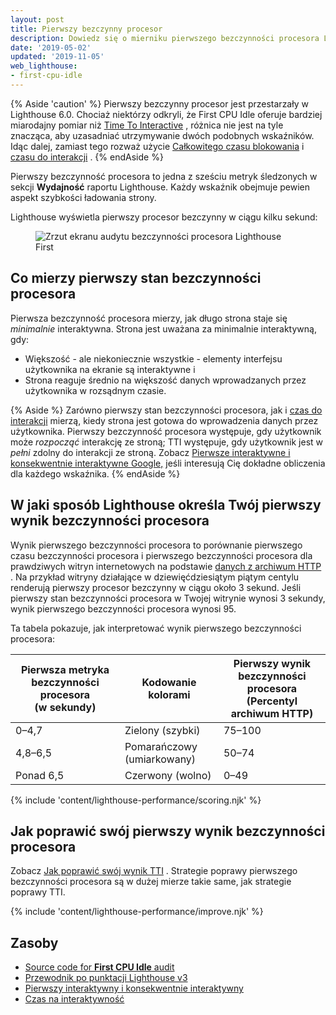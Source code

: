 ```yaml
---
layout: post
title: Pierwszy bezczynny procesor
description: Dowiedz się o mierniku pierwszego bezczynności procesora Lighthouse i jak go zoptymalizować.
date: '2019-05-02'
updated: '2019-11-05'
web_lighthouse:
- first-cpu-idle
---
```


{% Aside 'caution' %} Pierwszy bezczynny procesor jest przestarzały w Lighthouse 6.0. Chociaż niektórzy odkryli, że First CPU Idle oferuje bardziej miarodajny pomiar niż [Time To Interactive](/interactive) , różnica nie jest na tyle znacząca, aby uzasadniać utrzymywanie dwóch podobnych wskaźników. Idąc dalej, zamiast tego rozważ użycie [Całkowitego czasu blokowania](/lighthouse-total-blocking-time/) i [czasu do interakcji](/interactive) . {% endAside %}

Pierwszy bezczynność procesora to jedna z sześciu metryk śledzonych w sekcji **Wydajność** raportu Lighthouse. Każdy wskaźnik obejmuje pewien aspekt szybkości ładowania strony.

Lighthouse wyświetla pierwszy procesor bezczynny w ciągu kilku sekund:

<figure class="w-figure"><img class="w-screenshot" src="first-cpu-idle.png" alt="Zrzut ekranu audytu bezczynności procesora Lighthouse First"></figure>

## Co mierzy pierwszy stan bezczynności procesora

Pierwsza bezczynność procesora mierzy, jak długo strona staje się *minimalnie* interaktywna. Strona jest uważana za minimalnie interaktywną, gdy:

- Większość - ale niekoniecznie wszystkie - elementy interfejsu użytkownika na ekranie są interaktywne i
- Strona reaguje średnio na większość danych wprowadzanych przez użytkownika w rozsądnym czasie.

{% Aside %} Zarówno pierwszy stan bezczynności procesora, jak i [czas do interakcji](/interactive) mierzą, kiedy strona jest gotowa do wprowadzenia danych przez użytkownika. Pierwszy bezczynność procesora występuje, gdy użytkownik może *rozpocząć* interakcję ze stroną; TTI występuje, gdy użytkownik jest w *pełni* zdolny do interakcji ze stroną. Zobacz [Pierwsze interaktywne i konsekwentnie interaktywne Google,](https://docs.google.com/document/d/1GGiI9-7KeY3TPqS3YT271upUVimo-XiL5mwWorDUD4c/edit) jeśli interesują Cię dokładne obliczenia dla każdego wskaźnika. {% endAside %}

## W jaki sposób Lighthouse określa Twój pierwszy wynik bezczynności procesora

Wynik pierwszego bezczynności procesora to porównanie pierwszego czasu bezczynności procesora i pierwszego bezczynności procesora dla prawdziwych witryn internetowych na podstawie [danych z archiwum HTTP](https://httparchive.org/reports/loading-speed#ttfi) . Na przykład witryny działające w dziewięćdziesiątym piątym centylu renderują pierwszy procesor bezczynny w ciągu około 3 sekund. Jeśli pierwszy stan bezczynności procesora w Twojej witrynie wynosi 3 sekundy, wynik pierwszego bezczynności procesora wynosi 95.

Ta tabela pokazuje, jak interpretować wynik pierwszego bezczynności procesora:

<div class="w-table-wrapper">
  <table>
    <thead>
      <tr>
        <th>Pierwsza metryka bezczynności procesora<br> (w sekundy)</th>
        <th>Kodowanie kolorami</th>
        <th>Pierwszy wynik bezczynności procesora<br> (Percentyl archiwum HTTP)</th>
      </tr>
    </thead>
    <tbody>
      <tr>
        <td>0–4,7</td>
        <td>Zielony (szybki)</td>
        <td>75–100</td>
      </tr>
      <tr>
        <td>4,8–6,5</td>
        <td>Pomarańczowy (umiarkowany)</td>
        <td>50–74</td>
      </tr>
      <tr>
        <td>Ponad 6,5</td>
        <td>Czerwony (wolno)</td>
        <td>0–49</td>
      </tr>
    </tbody>
  </table>
</div>

{% include 'content/lighthouse-performance/scoring.njk' %}

## Jak poprawić swój pierwszy wynik bezczynności procesora

Zobacz [Jak poprawić swój wynik TTI] . Strategie poprawy pierwszego bezczynności procesora są w dużej mierze takie same, jak strategie poprawy TTI.

{% include 'content/lighthouse-performance/improve.njk' %}

## Zasoby

- [Source code for **First CPU Idle** audit](https://github.com/GoogleChrome/lighthouse/blob/master/lighthouse-core/audits/metrics/first-cpu-idle.js)
- [Przewodnik po punktacji Lighthouse v3](https://developers.google.com/web/tools/lighthouse/v3/scoring)
- [Pierwszy interaktywny i konsekwentnie interaktywny](https://docs.google.com/document/d/1GGiI9-7KeY3TPqS3YT271upUVimo-XiL5mwWorDUD4c/edit)
- [Czas na interaktywność](/interactive/)


[Jak poprawić swój wynik TTI]: /interactive/#how-to-improve-your-tti-score